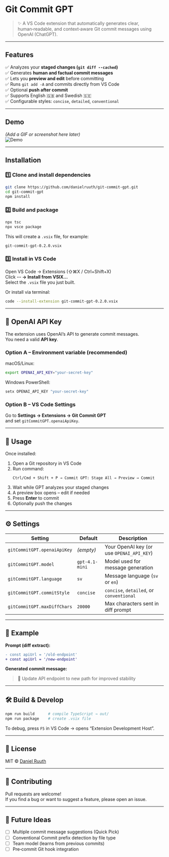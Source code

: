 # Git Commit GPT

> ✨ A VS Code extension that automatically generates clear, human‑readable, and context‑aware Git commit messages using OpenAI (ChatGPT).

---

## Features

✅ Analyzes your **staged changes (`git diff --cached`)**  
✅ Generates **human and factual commit messages**  
✅ Lets you **preview and edit** before committing  
✅ Runs `git add -A` and commits directly from VS Code  
✅ Optional **push after commit**  
✅ Supports English 🇬🇧 and Swedish 🇸🇪  
✅ Configurable styles: `concise`, `detailed`, `conventional`

---

## Demo

*(Add a GIF or screenshot here later)*  
![Demo](docs/demo.gif)

---

## Installation

### 1️⃣ Clone and install dependencies

```bash
git clone https://github.com/danielruuth/git-commit-gpt.git
cd git-commit-gpt
npm install
```

### 2️⃣ Build and package

```bash
npx tsc
npx vsce package
```

This will create a `.vsix` file, for example:

```
git-commit-gpt-0.2.0.vsix
```

### 3️⃣ Install in VS Code

Open VS Code → Extensions (⇧⌘X / Ctrl+Shift+X)  
Click **⋯ → Install from VSIX…**  
Select the `.vsix` file you just built.

Or install via terminal:

```bash
code --install-extension git-commit-gpt-0.2.0.vsix
```

---

## 🔑 OpenAI API Key

The extension uses OpenAI’s API to generate commit messages.  
You need a valid **API key**.

### Option A – Environment variable (recommended)

macOS/Linux:

```bash
export OPENAI_API_KEY="your-secret-key"
```

Windows PowerShell:

```powershell
setx OPENAI_API_KEY "your-secret-key"
```

### Option B – VS Code Settings

Go to **Settings → Extensions → Git Commit GPT**  
and set `gitCommitGPT.openaiApiKey`.

---

## 🧩 Usage

Once installed:

1. Open a Git repository in VS Code  
2. Run command:  
   ```
   Ctrl/Cmd + Shift + P → Commit GPT: Stage All → Preview → Commit
   ```
3. Wait while GPT analyzes your staged changes  
4. A preview box opens – edit if needed  
5. Press **Enter** to commit  
6. Optionally push the changes

---

## ⚙️ Settings

| Setting | Default | Description |
|----------|----------|-------------|
| `gitCommitGPT.openaiApiKey` | *(empty)* | Your OpenAI key (or use `OPENAI_API_KEY`) |
| `gitCommitGPT.model` | `gpt-4.1-mini` | Model used for message generation |
| `gitCommitGPT.language` | `sv` | Message language (`sv` or `en`) |
| `gitCommitGPT.commitStyle` | `concise` | `concise`, `detailed`, or `conventional` |
| `gitCommitGPT.maxDiffChars` | `20000` | Max characters sent in diff prompt |

---

## 🧠 Example

**Prompt (diff extract):**

```diff
- const apiUrl = '/old-endpoint'
+ const apiUrl = '/new-endpoint'
```

**Generated commit message:**  
> 🔧 Update API endpoint to new path for improved stability

---

## 🛠️ Build & Develop

```bash
npm run build      # compile TypeScript → out/
npm run package    # create .vsix file
```

To debug, press `F5` in VS Code → opens “Extension Development Host”.

---

## 🧾 License

MIT © [Daniel Ruuth](https://github.com/danielruuth)

---

## 🤝 Contributing

Pull requests are welcome!  
If you find a bug or want to suggest a feature, please open an issue.

---

## 🌟 Future Ideas

- [ ] Multiple commit message suggestions (Quick Pick)  
- [ ] Conventional Commit prefix detection by file type  
- [ ] Team model (learns from previous commits)  
- [ ] Pre‑commit Git hook integration  
